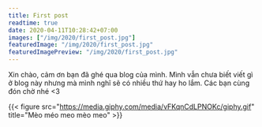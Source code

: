 ```yaml
---
title: First post
readtime: true
date: 2020-04-11T10:28:42+07:00
images: ["/img/2020/first_post.jpg"]
featuredImage: "/img/2020/first_post.jpg"
featuredImagePreview: "/img/2020/first_post.jpg"
---
```


Xin chào, cảm ơn bạn đã ghé qua blog của mình. Mình vẫn chưa biết viết gì ở blog này nhưng mà mình nghĩ sẽ có nhiều thứ hay ho lắm. Các bạn cùng đón chờ nhé <3

{{< figure src="https://media.giphy.com/media/vFKqnCdLPNOKc/giphy.gif" title="Mèo méo meo mèo meo" >}}
